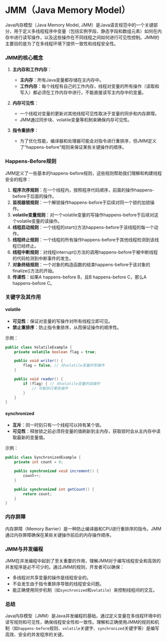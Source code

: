 # JMM（Java Memory Model）

Java内存模型（Java Memory Model, JMM）是Java语言规范中的一个关键部分，用于定义多线程程序中变量（包括实例字段、静态字段和数组元素）如何在内存中进行读写操作，以及这些操作在不同线程之间如何进行可见性控制。JMM的主要目的是为了在多线程环境下提供一致性和线程安全性。

### JMM的核心概念

1. **主内存和工作内存**：
   - **主内存**：所有Java变量都存储在主内存中。
   - **工作内存**：每个线程有自己的工作内存，线程对变量的所有操作（读取和写入）都必须在工作内存中进行，不能直接读写主内存中的变量。

2. **内存可见性**：
   - 一个线程对变量的更新对其他线程可见性取决于变量的同步和内存屏障。
   - JMM通过同步块、volatile变量等机制来确保内存可见性。

3. **指令重排序**：
   - 为了优化性能，编译器和处理器可能会对指令进行重排序，但JMM定义了“happens-before”规则来保证某些关键操作的顺序。

### Happens-Before规则

JMM定义了一些基本的happens-before规则，这些规则帮助我们理解和构建线程安全的程序：

1. **程序次序规则**：在一个线程内，按照程序代码顺序，前面的操作happens-before于后面的操作。
2. **监视器锁规则**：一个解锁操作happens-before于后续对同一个锁的加锁操作。
3. **volatile变量规则**：对一个volatile变量的写操作happens-before于后续对这个volatile变量的读操作。
4. **线程启动规则**：一个线程的start()方法happens-before于该线程的每一个动作。
5. **线程终止规则**：一个线程的所有操作happens-before于其他线程检测到该线程已经终止。
6. **线程中断规则**：对线程interrupt()方法的调用happens-before于被中断线程的代码检测到中断事件的发生。
7. **对象终结规则**：一个对象的构造函数的结束happens-before于该对象的finalize()方法的开始。
8. **传递性**：如果A happens-before B，且B happens-before C，那么A happens-before C。

### 关键字及其作用

#### volatile

- **可见性**：保证对变量的写操作对所有线程立即可见。
- **禁止重排序**：防止指令重排序，从而保证操作的顺序性。

示例：

```java
public class VolatileExample {
    private volatile boolean flag = true;

    public void writer() {
        flag = false; // 对volatile变量的写操作
    }

    public void reader() {
        if (flag) { // 对volatile变量的读操作
            // 可能执行某些操作
        }
    }
}
```

#### synchronized

- **互斥**：同一时刻只有一个线程可以持有某个锁。
- **可见性**：释放锁之前必须将变量的值刷新到主内存，获取锁时会从主内存中读取最新的变量值。

示例：

```java
public class SynchronizedExample {
    private int count = 0;

    public synchronized void increment() {
        count++;
    }

    public synchronized int getCount() {
        return count;
    }
}
```

### 内存屏障

内存屏障（Memory Barrier）是一种防止编译器和CPU进行重排序的指令。JMM通过内存屏障确保在某些关键操作前后的内存操作顺序。

### JMM与并发编程

JMM在并发编程中起到了至关重要的作用，理解JMM对于编写线程安全和高效的并发程序是必不可少的。通过JMM的规则，开发者可以确保：

- 多线程对共享变量的操作是线程安全的。
- 不会发生由于指令重排序导致的线程安全问题。
- 能正确使用同步机制（如`synchronized`和`volatile`）来控制线程间的交互。

### 总结

Java内存模型（JMM）是Java并发编程的基础，通过定义变量在多线程环境中的读写规则和可见性，确保线程安全性和一致性。理解和正确使用JMM的规则和机制（如`happens-before`规则、`volatile`关键字、`synchronized`关键字等）是编写高效、安全的并发程序的关键。